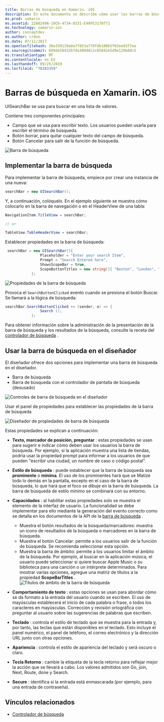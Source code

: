 ```yaml
---
title: Barras de búsqueda en Xamarin. iOS
description: En este documento se describe cómo usar las barras de búsqueda en Xamarin. iOS. Describe cómo crear barras de búsqueda mediante programación y en un guión gráfico.
ms.prod: xamarin
ms.assetid: 22A8249A-19C6-4734-8331-E49FE3170771
ms.technology: xamarin-ios
author: conceptdev
ms.author: crdun
ms.date: 07/11/2017
ms.openlocfilehash: 36e339139a0a7f853a770fdb188b5f03ee93f7ee
ms.sourcegitcommit: 699de58432b7da300ddc2c85842e5d9e129b0dc5
ms.translationtype: MT
ms.contentlocale: es-ES
ms.lasthandoff: 09/25/2019
ms.locfileid: "70283359"
---
```

# <a name="search-bars-in-xamarinios"></a>Barras de búsqueda en Xamarin. iOS

UISearchBar se usa para buscar en una lista de valores.

Contiene tres componentes principales:

- Campo que se usa para escribir texto. Los usuarios pueden usarla para escribir el término de búsqueda.
- Botón borrar, para quitar cualquier texto del campo de búsqueda.
- Botón Cancelar para salir de la función de búsqueda.

![Barra de búsqueda](searchbar-images/image1.png)

## <a name="implementing-the-search-bar"></a>Implementar la barra de búsqueda

Para implementar la barra de búsqueda, empiece por crear una instancia de una nueva:

```csharp
searchBar = new UISearchBar();
```

Y, a continuación, colóquelo. En el ejemplo siguiente se muestra cómo colocarlo en la barra de navegación o en el HeaderView de una tabla:

```csharp
NavigationItem.TitleView = searchBar;

// or

TableView.TableHeaderView = searchBar;
```

Establecer propiedades en la barra de búsqueda:

```csharp
 searchBar = new UISearchBar(){
                Placeholder = "Enter your search Item",
                Prompt = "Search Entered here",
                ShowsScopeBar = true,
                ScopeButtonTitles = new string[]{ "Boston", "London", "SF" },
            };
```

![Propiedades de la barra de búsqueda](searchbar-images/image6.png)

Provoca el `SearchButtonClicked` evento cuando se presiona el botón Buscar. Se llamará a la lógica de búsqueda:

```csharp
searchBar.SearchButtonClicked += (sender, e) => {
                Search ();
            };
```

Para obtener información sobre la administración de la presentación de la barra de búsqueda y los resultados de la búsqueda, consulte la receta del [controlador de búsqueda](https://github.com/xamarin/recipes/tree/master/Recipes/ios/content_controls/search-controller) .

## <a name="using-the-search-bar-in-the-designer"></a>Usar la barra de búsqueda en el diseñador

El diseñador ofrece dos opciones para implementar una barra de búsqueda en el diseñador.

- Barra de búsqueda
- Barra de búsqueda con el controlador de pantalla de búsqueda (desusado)

![Controles de barra de búsqueda en el diseñador](searchbar-images/image2.png)

Usar el panel de propiedades para establecer las propiedades de la barra de búsqueda

![Diseñador de propiedades de barra de búsqueda](searchbar-images/image3.png)

Estas propiedades se explican a continuación:

- **Texto, marcador de posición, preguntar** : estas propiedades se usan para sugerir e indicar cómo deben usar los usuarios la barra de búsqueda. Por ejemplo, si la aplicación muestra una lista de tiendas, podría usar la propiedad prompt para informar a los usuarios de que pueden "escribir una ciudad, un nombre de caso o código postal".
- **Estilo de búsqueda** : puede establecer que la barra de búsqueda sea **prominente** o **mínima**. El uso de los prominentes hará que se Matize todo lo demás en la pantalla, excepto en el caso de la barra de búsqueda, lo que hará que el foco se dibuje en la barra de búsqueda. La barra de búsqueda de estilo mínimo se combinará con su entorno.
- **Capacidades** : al habilitar estas propiedades solo se muestra el elemento de la interfaz de usuario. La funcionalidad se debe implementar para ello mediante la generación del evento correcto como se detalla en los documentos de la API de la [barra de búsqueda](xref:UIKit.UISearchBar) .
  - Muestra el botón resultados de la búsqueda/marcadores: muestra un icono de resultados de la búsqueda o marcadores en la barra de búsqueda.
  - Muestra el botón Cancelar: permite a los usuarios salir de la función de búsqueda. Se recomienda seleccionar esta opción.
  - Muestra la barra de ámbito: permite a los usuarios limitar el ámbito de la búsqueda. Por ejemplo, al buscar en la aplicación música, el usuario puede seleccionar si quiere buscar Apple Music o su biblioteca para una canción o un intérprete determinados. Para mostrar varias opciones, agregue una matriz de títulos a la propiedad **ScopeBarTitles** .
  ![Títulos de ámbito de la barra de búsqueda](searchbar-images/image4.png)

- **Comportamiento de texto** : estas opciones se usan para abordar cómo se da formato a la entrada del usuario cuando se escriben. El uso de mayúsculas establecerá el inicio de cada palabra o frase, o todos los caracteres en mayúsculas. Corrección y revisión ortográfica con preguntar al usuario sobre las sugerencias de palabras que escriben.
- **Teclado** : controla el estilo de teclado que se muestra para la entrada y, por tanto, las teclas que están disponibles en el teclado. Esto incluye el panel numérico, el panel de teléfono, el correo electrónico y la dirección URL junto con otras opciones.
- **Apariencia** : controla el estilo de apariencia del teclado y será oscuro o claro.
- **Tecla Retorno** : cambie la etiqueta de la tecla retorno para reflejar mejor la acción que se llevará a cabo. Los valores admitidos son Go, join, Next, Route, done y Search.
- **Secure** : identifica si la entrada está enmascarada (por ejemplo, para una entrada de contraseña).

## <a name="related-links"></a>Vínculos relacionados

- [Controlador de búsqueda](https://github.com/xamarin/recipes/tree/master/Recipes/ios/content_controls/search-controller)

